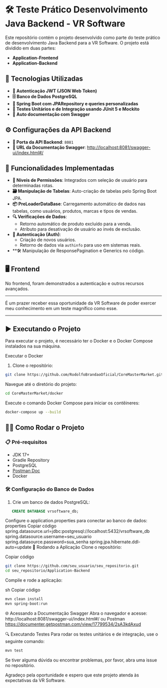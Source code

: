# 🛠️ Teste Prático Desenvolvimento Java Backend - VR Software

Este repositório contém o projeto desenvolvido como parte do teste prático de desenvolvimento Java Backend para a VR Software. O projeto está dividido em duas partes:

- **Application-Frontend**
- **Application-Backend**

## 🧰 Tecnologias Utilizadas

- **🔑 Autenticação JWT (JSON Web Token)**
- **🗄️ Banco de Dados PostgreSQL**
- **🌱 Spring Boot com JPARepository e queries personalizadas**
- **🧪 Testes Unitários e de Integração usando JUnit 5 e Mockito**
- **📄 Auto documentação com Swagger**

## ⚙️ Configurações da API Backend

- **🔌 Porta da API Backend**: `8081`
- **📑 URL da Documentação Swagger**: [http://localhost:8081/swagger-ui/index.html#/](http://localhost:8081/swagger-ui/index.html#/)

## 🚀 Funcionalidades Implementadas

- **🔐 Níveis de Permissões**: Integrados com seleção de usuário para determinadas rotas.
- **🗃️ Manipulação de Tabelas**: Auto-criação de tabelas pelo Spring Boot JPA.
- **📦 PreLoaderDataBase**: Carregamento automático de dados nas tabelas, como usuários, produtos, marcas e tipos de vendas.
- **🔍 Verificações de Dados**:
  - Retorno automático de produto excluído para a venda.
  - Atributo para desativação de usuário ao invés de exclusão.
- **👤 Autenticação (Auth)**:
  - Criação de novos usuários.
  - Retorno de dados via `authinfo` para uso em sistemas reais.
- **🛠️ Manipulação de ResponsePagination e Generics no código.

## 🖥️ Frontend

No frontend, foram demonstrados a autenticação e outros recursos avançados.

---

É um prazer receber essa oportunidade da VR Software de poder exercer meu conhecimento em um teste magnífico como esse.

---
## ▶️ Executando o Projeto

Para executar o projeto, é necessário ter o Docker e o Docker Compose instalados na sua máquina.

Executar o Docker
1. Clone o repositório:

```bash
git clone https://github.com/RodolfoBrandaoOficial/CoreMasterMarket.git

```
Navegue até o diretório do projeto:
```bash
cd CoreMasterMarket/docker
```
Execute o comando Docker Compose para iniciar os contêineres:

```bash
docker-compose up --build
```

## 🏃‍♂️ Como Rodar o Projeto

### 📋 Pré-requisitos

- JDK 17+
- Gradle Repository
- PostgreSQL
- [Postman Doc](https://documenter.getpostman.com/view/17799534/2sA3kdAxud)
- Docker

### 🛠️ Configuração do Banco de Dados

1. Crie um banco de dados PostgreSQL:
```sql
   CREATE DATABASE vrsoftware_db;
```

Configure o application.properties para conectar ao banco de dados:
properties
Copiar código
spring.datasource.url=jdbc:postgresql://localhost:5432/vrsoftware_db
spring.datasource.username=seu_usuario
spring.datasource.password=sua_senha
spring.jpa.hibernate.ddl-auto=update
🚀 Rodando a Aplicação
Clone o repositório:


Copiar código
```sh
git clone https://github.com/seu_usuario/seu_repositorio.git
cd seu_repositorio/Application-Backend
```
Compile e rode a aplicação:

sh
Copiar código
```sh
mvn clean install
mvn spring-boot:run
```
🌐 Acessando a Documentação Swagger
Abra o navegador e acesse:
http://localhost:8081/swagger-ui/index.html#/
ou Postman
https://documenter.getpostman.com/view/17799534/2sA3kdAxud

🔍 Executando Testes
Para rodar os testes unitários e de integração, use o seguinte comando:

```sh
mvn test
```

Se tiver alguma dúvida ou encontrar problemas, por favor, abra uma issue no repositório.

Agradeço pela oportunidade e espero que este projeto atenda às expectativas da VR Software.






